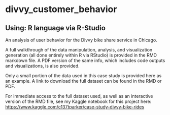 # divvy_customer_behavior
## Using: R language via R-Studio
An analysis of user behavior for the Divvy bike share service in Chicago.

A full walkthrough of the data manipulation, analysis, and visualization generation (all done entirely within R via RStudio) is provided in the RMD markdown file. A PDF version of the same info, which includes code outputs and visualizations, is also provided.

Only a small portion of the data used in this case study is provided here as an example. A link to download the full dataset can be found in the RMD or PDF.

For immediate access to the full dataset used, as well as an interactive version of the RMD file, see my Kaggle notebook for this project here: https://www.kaggle.com/c137tparker/case-study-divvy-bike-rides
